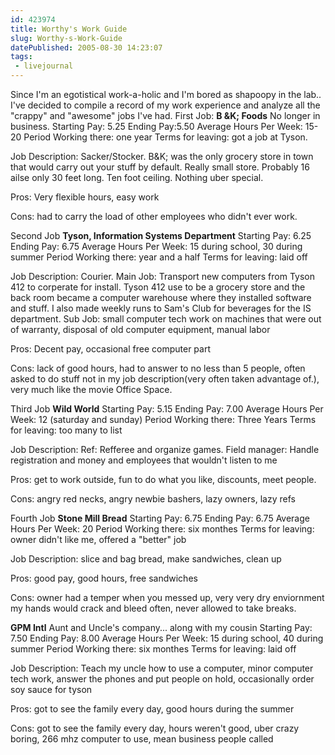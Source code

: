 ```yaml
---
id: 423974
title: Worthy's Work Guide
slug: Worthy-s-Work-Guide
datePublished: 2005-08-30 14:23:07
tags:
 - livejournal
---
```


Since I'm an egotistical work-a-holic and I'm bored as shapoopy in the lab.. I've decided to compile a record of my work experience and analyze all the "crappy" and "awesome" jobs I've had.
First Job:
 **B &K; Foods** No longer in business.
Starting Pay: 5.25
Ending Pay:5.50
Average Hours Per Week: 15-20
Period Working there: one year
Terms for leaving: got a job at Tyson.

Job Description: Sacker/Stocker. B&K; was the only grocery store in town that would carry out your stuff by default. Really small store. Probably 16 ailse only 30 feet long. Ten foot ceiling. Nothing uber special.

Pros: Very flexible hours, easy work

Cons: had to carry the load of other employees who didn't ever work.

Second Job
 **Tyson, Information Systems Department**
Starting Pay: 6.25
Ending Pay: 6.75
Average Hours Per Week: 15 during school, 30 during summer
Period Working there: year and a half
Terms for leaving: laid off

Job Description: Courier.
Main Job: Transport new computers from Tyson 412 to corperate for install. Tyson 412 use to be a grocery store and the back room became a computer warehouse where they installed software and stuff. I also made weekly runs to Sam's Club for beverages for the IS department.
Sub Job: small computer tech work on machines that were out of warranty, disposal of old computer equipment, manual labor

Pros: Decent pay, occasional free computer part

Cons: lack of good hours, had to answer to no less than 5 people, often asked to do stuff not in my job description(very often taken advantage of.), very much like the movie Office Space.

Third Job
 **Wild World**
Starting Pay: 5.15
Ending Pay: 7.00
Average Hours Per Week: 12 (saturday and sunday)
Period Working there: Three Years
Terms for leaving: too many to list

Job Description: Ref: Refferee and organize games. Field manager: Handle registration and money and employees that wouldn't listen to me

Pros: get to work outside, fun to do what you like, discounts, meet people.

Cons: angry red necks, angry newbie bashers, lazy owners, lazy refs

Fourth Job
 **Stone Mill Bread** Starting Pay: 6.75
Ending Pay: 6.75
Average Hours Per Week: 20
Period Working there: six monthes
Terms for leaving: owner didn't like me, offered a "better" job

Job Description: slice and bag bread, make sandwiches, clean up

Pros: good pay, good hours, free sandwiches

Cons: owner had a temper when you messed up, very very dry enviornment my hands would crack and bleed often, never allowed to take breaks.

 **GPM Intl** Aunt and Uncle's company... along with my cousin
Starting Pay: 7.50
Ending Pay: 8.00
Average Hours Per Week: 15 during school, 40 during summer
Period Working there: six monthes
Terms for leaving: laid off

Job Description: Teach my uncle how to use a computer, minor computer tech work, answer the phones and put people on hold, occasionally order soy sauce for tyson

Pros: got to see the family every day, good hours during the summer

Cons: got to see the family every day, hours weren't good, uber crazy boring, 266 mhz computer to use, mean business people called


